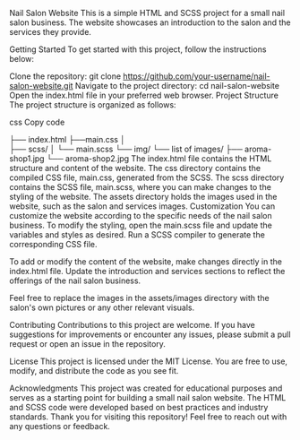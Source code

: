Nail Salon Website
This is a simple HTML and SCSS project for a small nail salon business. The website showcases an introduction to the salon and the services they provide.

Getting Started
To get started with this project, follow the instructions below:

Clone the repository: git clone https://github.com/your-username/nail-salon-website.git
Navigate to the project directory: cd nail-salon-website
Open the index.html file in your preferred web browser.
Project Structure
The project structure is organized as follows:

css
Copy code

├── index.html
├──main.css
│   
├── scss/
│   └── main.scss
└── img/
    └── list of images/
        ├── aroma-shop1.jpg
        └── aroma-shop2.jpg
The index.html file contains the HTML structure and content of the website.
The css directory contains the compiled CSS file, main.css, generated from the SCSS.
The scss directory contains the SCSS file, main.scss, where you can make changes to the styling of the website.
The assets directory holds the images used in the website, such as the salon and services images.
Customization
You can customize the website according to the specific needs of the nail salon business. To modify the styling, open the main.scss file and update the variables and styles as desired. Run a SCSS compiler to generate the corresponding CSS file.

To add or modify the content of the website, make changes directly in the index.html file. Update the introduction and services sections to reflect the offerings of the nail salon business.

Feel free to replace the images in the assets/images directory with the salon's own pictures or any other relevant visuals.

Contributing
Contributions to this project are welcome. If you have suggestions for improvements or encounter any issues, please submit a pull request or open an issue in the repository.

License
This project is licensed under the MIT License. You are free to use, modify, and distribute the code as you see fit.

Acknowledgments
This project was created for educational purposes and serves as a starting point for building a small nail salon website.
The HTML and SCSS code were developed based on best practices and industry standards.
Thank you for visiting this repository! Feel free to reach out with any questions or feedback.
